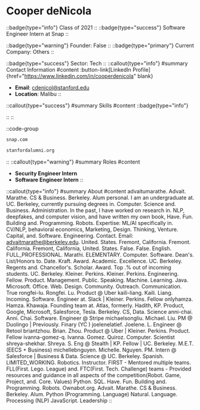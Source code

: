 # Cooper deNicola
::badge{type="info"}
Class of 2021
::
::badge{type="success"}
Software Engineer Intern at Snap
::

::badge{type="warning"}
Founder: False
::
::badge{type="primary"}
Current Company: Others
::

::badge{type="success"}
Sector: Tech
::
::callout{type="info"}
#summary
Contact Information
#content
:button-link[LinkedIn Profile]{href="https://www.linkedin.com/in/cooperdenicola" blank}
- **Email**: cdenicol@stanford.edu
- **Location**: Malibu
::

::callout{type="success"}
#summary
Skills
#content
::badge{type="info"}

::
::

::code-group
```bash [Snap]
snap.com
```
```bash [Standford Alumni]
stanfordalumni.org
```
::
::callout{type="warning"}
#summary
Roles
#content
- **Security Engineer Intern**
- **Software Engineer Intern**
::

::callout{type="info"}
#summary
About
#content
advaitumarathe. Advait. Marathe. CS & Business. Berkeley. Alum personal. I am an undergraduate at. UC. Berkeley, currently pursuing degrees in. Computer. Science and. Business. Administration. In the past, I have worked on research in. NLP, deepfakes, and computer vision, and have written my own book, Have. Fun. Building and. Programming. Robots. Expertise: ML/AI specifically in. CV/NLP, behavioral economics, Marketing, Design. Thinking, Venture. Capital, and. Software. Engineering. Contact. Email: advaitmarathe@berkeley.edu. United. States. Fremont, California. Fremont. California. Fremont, California, United. States. False. False. English. FULL_PROFESSIONAL. Marathi. ELEMENTARY. Computer. Software. Dean's. List/Honors to. Date. Kraft. Award. Academic. Excellence. UC. Berkeley. Regents and. Chancellor's. Scholar. Award. Top .% out of incoming students. UC. Berkeley. Kleiner. Perkins. Kleiner. Perkins. Engineering. Fellow. Product. Management. Public. Speaking. Machine. Learning. Java. Microsoft. Office. Web. Design. Community. Outreach. Communication. True rongfei-lu. Rongfei. Lu. Product @ Uber kaili-liang. Kaili. Liang. Incoming. Software. Engineer at. Slack | Kleiner. Perkins. Fellow onlyhamza. Hamza. Khawaja. Founding team at. Atlas, formerly. Hadith, KP. Product, Google, Microsoft, Salesforce, Tesla. Berkeley. CS, Data. Science anni-chai. Anni. Chai. Software. Engineer @ Stripe michaelsongliu. Michael. Liu. PM @ Duolingo | Previously. Finary (YC ) joelenelatief. Joelene. L. Engineer @ Retool briantzhou. Brian. Zhou. Product @ Uber | Kleiner. Perkins. Product. Fellow ivanna-gomez-q. Ivanna. Gomez. Quiroz. Computer. Scientist shreya-shekhar. Shreya. S. Eng @ Stealth | KP. Fellow | UC. Berkeley. M.E.T. (EECS + Business) michellebnguyen. Michelle. Nguyen. PM. Intern @ Salesforce | Business & Data. Science @ UC. Berkeley. Spanish. LIMITED_WORKING. Robotics. Instructor. FIRST - Mentored multiple teams. FLL(First. Lego. League) and. FTC(First. Tech. Challenge) teams - Provided resources and guidance in all aspects of the competition(Robot. Game, Project, and. Core. Values) Python. SQL. Have. Fun. Building and. Programming. Robots. Ownabot.org. Advait. Marathe. CS & Business. Berkeley. Alum. Python (Programming. Language) Natural. Language. Processing (NLP) JavaScript. Leadership
::
